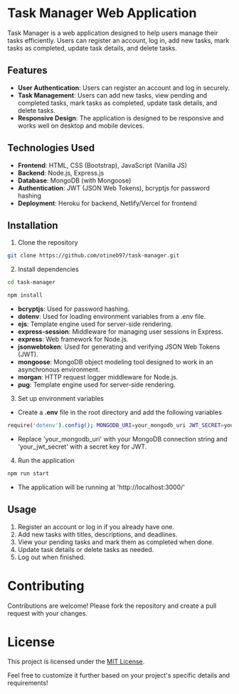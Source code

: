 # Task Manager Web Application

Task Manager is a web application designed to help users manage their tasks efficiently. Users can register an account, log in, add new tasks, mark tasks as completed, update task details, and delete tasks.

## Features

- **User Authentication**: Users can register an account and log in securely.
- **Task Management**: Users can add new tasks, view pending and completed tasks, mark tasks as completed, update task details, and delete tasks.
- **Responsive Design**: The application is designed to be responsive and works well on desktop and mobile devices.

## Technologies Used

- **Frontend**: HTML, CSS (Bootstrap), JavaScript (Vanilla JS)
- **Backend**: Node.js, Express.js
- **Database**: MongoDB (with Mongoose)
- **Authentication**: JWT (JSON Web Tokens), bcryptjs for password hashing
- **Deployment**: Heroku for backend, Netlify/Vercel for frontend

## Installation

1. Clone the repository

```bash
git clone https://github.com/otineb97/task-manager.git
```

2. Install dependencies

```bash
cd task-manager
```
```bash
npm install
```
- **bcryptjs**: Used for password hashing.
- **dotenv**: Used for loading environment variables from a .env file.
- **ejs**: Template engine used for server-side rendering.
- **express-session**: Middleware for managing user sessions in Express.
- **express**: Web framework for Node.js.
- **jsonwebtoken**: Used for generating and verifying JSON Web Tokens (JWT).
- **mongoose**: MongoDB object modeling tool designed to work in an asynchronous environment.
- **morgan**: HTTP request logger middleware for Node.js.
- **pug**: Template engine used for server-side rendering.

3. Set up environment variables

- Create a **.env** file in the root directory and add the following variables

```bash
require('dotenv').config(); MONGODB_URI=your_mongodb_uri JWT_SECRET=your_jwt_secret
```

- Replace 'your_mongodb_uri' with your MongoDB connection string and 'your_jwt_secret' with a secret key for JWT.

4. Run the application

```bash
npm run start
```

- The application will be running at 'http://localhost:3000/'

## Usage

1. Register an account or log in if you already have one.
2. Add new tasks with titles, descriptions, and deadlines.
3. View your pending tasks and mark them as completed when done.
4. Update task details or delete tasks as needed.
5. Log out when finished.

# Contributing

Contributions are welcome! Please fork the repository and create a pull request with your changes.

# License

This project is licensed under the [MIT License](LICENSE).

Feel free to customize it further based on your project's specific details and requirements!

